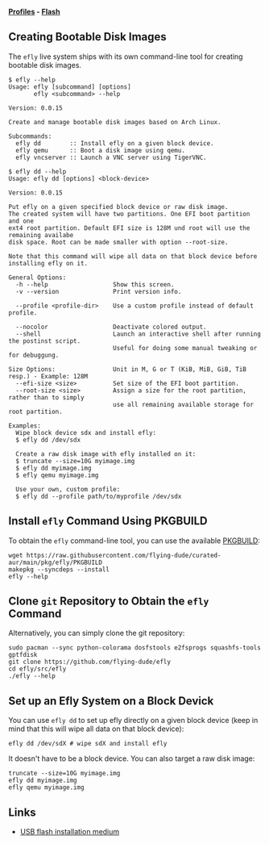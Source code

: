 **[Profiles](profiles.md) - [Flash](flash.md)**

## Creating Bootable Disk Images

The `efly` live system ships with its own command-line tool for creating bootable disk images.

```
$ efly --help
Usage: efly [subcommand] [options]
       efly <subcommand> --help

Version: 0.0.15

Create and manage bootable disk images based on Arch Linux.

Subcommands:
  efly dd        :: Install efly on a given block device.
  efly qemu      :: Boot a disk image using qemu.
  efly vncserver :: Launch a VNC server using TigerVNC.
```

```
$ efly dd --help
Usage: efly dd [options] <block-device>

Version: 0.0.15

Put efly on a given specified block device or raw disk image.
The created system will have two partitions. One EFI boot partition and one
ext4 root partition. Default EFI size is 128M und root will use the remaining availabe
disk space. Root can be made smaller with option --root-size.

Note that this command will wipe all data on that block device before installing efly on it.

General Options:
  -h --help                  Show this screen.
  -v --version               Print version info.

  --profile <profile-dir>    Use a custom profile instead of default profile.

  --nocolor                  Deactivate colored output.
  --shell                    Launch an interactive shell after running the postinst script.
                             Useful for doing some manual tweaking or for debuggung.

Size Options:                Unit in M, G or T (KiB, MiB, GiB, TiB resp.) - Example: 128M
  --efi-size <size>          Set size of the EFI boot partition.
  --root-size <size>         Assign a size for the root partition, rather than to simply
                             use all remaining available storage for root partition.

Examples:
  Wipe block device sdx and install efly:
  $ efly dd /dev/sdx

  Create a raw disk image with efly installed on it:
  $ truncate --size=10G myimage.img
  $ efly dd myimage.img
  $ efly qemu myimage.img

  Use your own, custom profile:
  $ efly dd --profile path/to/myprofile /dev/sdx
```

## Install `efly` Command Using PKGBUILD

To obtain the `efly` command-line tool, you can use the available [PKGBUILD](https://github.com/flying-dude/curated-aur/blob/main/pkg/efly/PKGBUILD):

```
wget https://raw.githubusercontent.com/flying-dude/curated-aur/main/pkg/efly/PKGBUILD
makepkg --syncdeps --install
efly --help
```

## Clone `git` Repository to Obtain the `efly` Command 

Alternatively, you can simply clone the git repository:

```
sudo pacman --sync python-colorama dosfstools e2fsprogs squashfs-tools gptfdisk
git clone https://github.com/flying-dude/efly
cd efly/src/efly
./efly --help
```

## Set up an Efly System on a Block Devick

You can use `efly dd` to set up efly directly on a given block device (keep in mind that this will wipe all data on that block device):

```
efly dd /dev/sdX # wipe sdX and install efly
```

It doesn't have to be a block device. You can also target a raw disk image:

```
truncate --size=10G myimage.img
efly dd myimage.img
efly qemu myimage.img
```

## Links

* [USB flash installation medium](https://wiki.archlinux.org/title/USB_flash_installation_medium)
